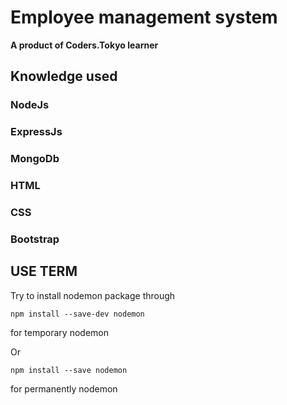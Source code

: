 <h1>Employee management system</h1>
<strong>A product of Coders.Tokyo learner</strong>

<h2>Knowledge used</h2>
<h3>NodeJs</h3>
<h3>ExpressJs</h3>
<h3>MongoDb</h3>
<h3>HTML</h3>
<h3>CSS</h3>
<h3>Bootstrap</h3>

<h2>USE TERM</h2>
<p>Try to install nodemon package through</p>
<code>npm install --save-dev nodemon</code>
<p>for temporary nodemon</p>

<p>Or</p>
<code>npm install --save nodemon</code>
<p>for permanently nodemon</p>
